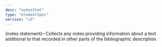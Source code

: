 ```yaml
---
desc: "notesStmt"
type: "elementSpec"
version: "v3"
---
```


(notes statement)– Collects any notes providing information about a text additional
to
that recorded in other parts of the bibliographic description.